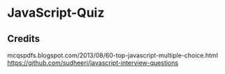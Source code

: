 # JavaScript-Quiz


## Credits

mcqspdfs.blogspot.com/2013/08/60-top-javascript-multiple-choice.html
https://github.com/sudheerj/javascript-interview-questions